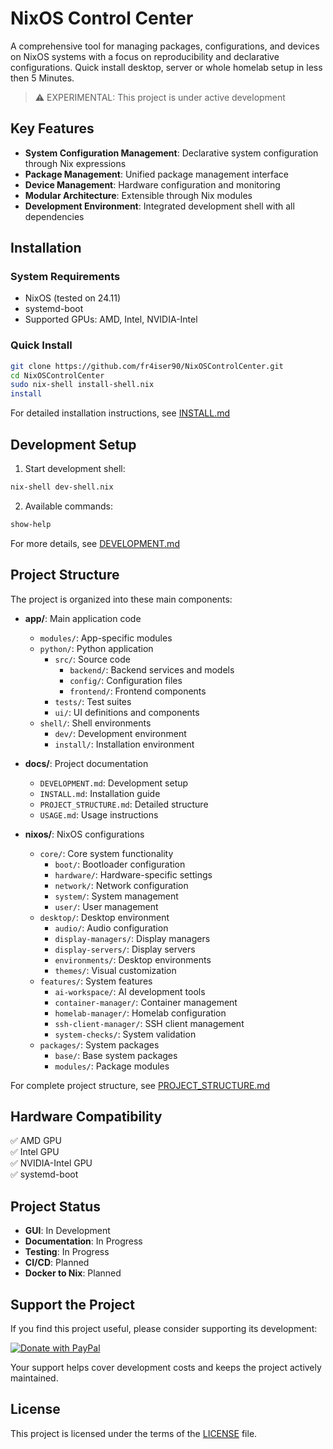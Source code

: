 # NixOS Control Center

A comprehensive tool for managing packages, configurations, and devices on NixOS systems with a focus on reproducibility and declarative configurations. Quick install desktop, server or whole homelab setup in less then 5 Minutes.

> ⚠️ EXPERIMENTAL: This project is under active development

## Key Features

- **System Configuration Management**: Declarative system configuration through Nix expressions
- **Package Management**: Unified package management interface
- **Device Management**: Hardware configuration and monitoring
- **Modular Architecture**: Extensible through Nix modules
- **Development Environment**: Integrated development shell with all dependencies

## Installation

### System Requirements
- NixOS (tested on 24.11)
- systemd-boot
- Supported GPUs: AMD, Intel, NVIDIA-Intel

### Quick Install
```bash
git clone https://github.com/fr4iser90/NixOSControlCenter.git
cd NixOSControlCenter
sudo nix-shell install-shell.nix
install
```

For detailed installation instructions, see [INSTALL.md](docs/INSTALL.md)

## Development Setup

1. Start development shell:
```bash
nix-shell dev-shell.nix
```

2. Available commands:
```bash
show-help
```

For more details, see [DEVELOPMENT.md](docs/DEVELOPMENT.md)

## Project Structure

The project is organized into these main components:

- **app/**: Main application code
  - `modules/`: App-specific modules
  - `python/`: Python application
    - `src/`: Source code
      - `backend/`: Backend services and models
      - `config/`: Configuration files
      - `frontend/`: Frontend components
    - `tests/`: Test suites
    - `ui/`: UI definitions and components
  - `shell/`: Shell environments
    - `dev/`: Development environment
    - `install/`: Installation environment

- **docs/**: Project documentation
  - `DEVELOPMENT.md`: Development setup
  - `INSTALL.md`: Installation guide
  - `PROJECT_STRUCTURE.md`: Detailed structure
  - `USAGE.md`: Usage instructions

- **nixos/**: NixOS configurations
  - `core/`: Core system functionality
    - `boot/`: Bootloader configuration
    - `hardware/`: Hardware-specific settings
    - `network/`: Network configuration
    - `system/`: System management
    - `user/`: User management
  - `desktop/`: Desktop environment
    - `audio/`: Audio configuration
    - `display-managers/`: Display managers
    - `display-servers/`: Display servers
    - `environments/`: Desktop environments
    - `themes/`: Visual customization
  - `features/`: System features
    - `ai-workspace/`: AI development tools
    - `container-manager/`: Container management
    - `homelab-manager/`: Homelab configuration
    - `ssh-client-manager/`: SSH client management
    - `system-checks/`: System validation
  - `packages/`: System packages
    - `base/`: Base system packages
    - `modules/`: Package modules

For complete project structure, see [PROJECT_STRUCTURE.md](docs/PROJECT_STRUCTURE.md)

## Hardware Compatibility

✅ AMD GPU  
✅ Intel GPU  
✅ NVIDIA-Intel GPU  
✅ systemd-boot  

## Project Status

- **GUI**: In Development
- **Documentation**: In Progress
- **Testing**: In Progress
- **CI/CD**: Planned
- **Docker to Nix**: Planned

## Support the Project

If you find this project useful, please consider supporting its development:

[![Donate with PayPal](https://www.paypalobjects.com/en_US/i/btn/btn_donate_SM.gif)](https://www.paypal.me/SupportMySnacks)

Your support helps cover development costs and keeps the project actively maintained.

## License

This project is licensed under the terms of the [LICENSE](LICENSE) file.
